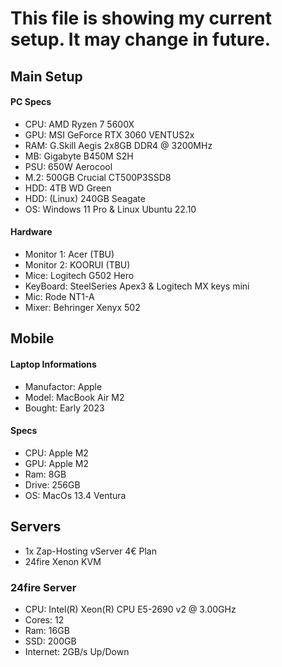 # This file is showing my current setup. It may change in future.

## Main Setup
#### PC Specs
- CPU: AMD Ryzen 7 5600X 
- GPU: MSI GeForce RTX 3060 VENTUS2x
- RAM: G.Skill Aegis 2x8GB DDR4 @ 3200MHz
- MB: Gigabyte B450M S2H
- PSU: 650W Aerocool
- M.2: 500GB Crucial CT500P3SSD8
- HDD: 4TB WD Green
- HDD: (Linux) 240GB Seagate
- OS: Windows 11 Pro & Linux Ubuntu 22.10
#### Hardware
- Monitor 1: Acer (TBU)
- Monitor 2: KOORUI (TBU)
- Mice: Logitech G502 Hero
- KeyBoard: SteelSeries Apex3 & Logitech MX keys mini
- Mic: Rode NT1-A
- Mixer: Behringer Xenyx 502

## Mobile
#### Laptop Informations
- Manufactor: Apple
- Model: MacBook Air M2
- Bought: Early 2023
#### Specs
- CPU: Apple M2
- GPU: Apple M2
- Ram: 8GB
- Drive: 256GB
- OS: MacOs 13.4 Ventura

## Servers
- 1x Zap-Hosting vServer 4€ Plan
- 24fire Xenon KVM

### 24fire Server
- CPU: Intel(R) Xeon(R) CPU E5-2690 v2 @ 3.00GHz
- Cores: 12
- Ram: 16GB
- SSD: 200GB
- Internet: 2GB/s Up/Down
